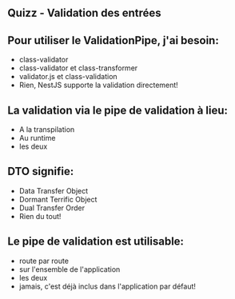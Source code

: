 ## Quizz - Validation des entrées

## Pour utiliser le ValidationPipe, j'ai besoin:

- class-validator
- class-validator et class-transformer
- validator.js et class-validation
- Rien, NestJS supporte la validation directement!

## La validation via le pipe de validation à lieu:

- A la transpilation
- Au runtime
- les deux

## DTO signifie:

- Data Transfer Object
- Dormant Terrific Object
- Dual Transfer Order
- Rien du tout!

## Le pipe de validation est utilisable:

- route par route 
- sur l'ensemble de l'application
- les deux
- jamais, c'est déjà inclus dans l'application par défaut!
